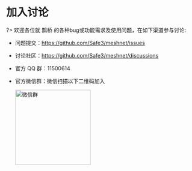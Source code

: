 # 加入讨论
?> 欢迎各位就 鹊桥 的各种bug或功能需求及使用问题，在如下渠道参与讨论:

- 问题提交：https://github.com/Safe3/meshnet/issues

- 讨论社区：https://github.com/Safe3/meshnet/discussions

- 官方 QQ 群：11500614

- 官方微信群：微信扫描以下二维码加入

  <img src="https://waf.uusec.com/_media/weixin.jpg" alt="微信群"  height="200px" class="sd"/>